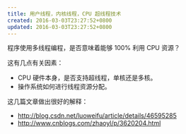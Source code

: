 ```yaml
---
title: 用户线程，内核线程，CPU 超线程技术
created: 2016-03-03T23:27:52+0800
updated: 2016-03-03T23:27:52+0800
---
```



程序使用多线程编程，是否意味着能够 100% 利用 CPU 资源？

这有几点有关因素：

- CPU 硬件本身，是否支持超线程，单核还是多核。
- 操作系统如何进行线程资源分配。


这几篇文章做出很好的解释：

- http://blog.csdn.net/luoweifu/article/details/46595285
- http://www.cnblogs.com/zhaoyl/p/3620204.html

